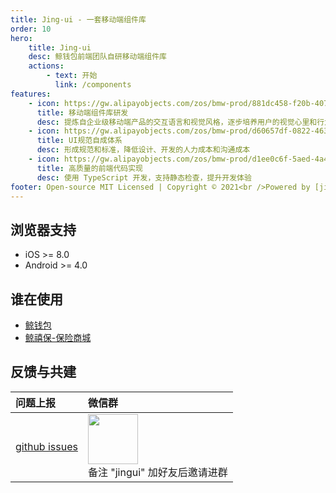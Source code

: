 ```yaml
---
title: Jing-ui - 一套移动端组件库
order: 10
hero:
    title: Jing-ui
    desc: 鲸钱包前端团队自研移动端组件库
    actions:
        - text: 开始
          link: /components
features:
    - icon: https://gw.alipayobjects.com/zos/bmw-prod/881dc458-f20b-407b-947a-95104b5ec82b/k79dm8ih_w144_h144.png
      title: 移动端组件库研发
      desc: 提炼自企业级移动端产品的交互语言和视觉风格，逐步培养用户的视觉心里和行为习惯
    - icon: https://gw.alipayobjects.com/zos/bmw-prod/d60657df-0822-4631-9d7c-e7a869c2f21c/k79dmz3q_w126_h126.png
      title: UI规范自成体系
      desc: 形成规范和标准，降低设计、开发的人力成本和沟通成本
    - icon: https://gw.alipayobjects.com/zos/bmw-prod/d1ee0c6f-5aed-4a45-a507-339a4bfe076c/k7bjsocq_w144_h144.png
      title: 高质量的前端代码实现
      desc: 使用 TypeScript 开发，支持静态检查，提升开发体验
footer: Open-source MIT Licensed | Copyright © 2021<br />Powered by [jing-ui](https://github.com/johanazhu/jingui)
---
```


## 浏览器支持

-   iOS >= 8.0
-   Android >= 4.0

## 谁在使用

-   [鲸钱包](https://weixin.jingqb.com/)
-   [鲸禧保-保险商城](https://shop.jingxb.com/)

## 反馈与共建

| 问题上报                                                    | 微信群                                                                                                          |
| :---------------------------------------------------------- | :-------------------------------------------------------------------------------------------------------------- |
| [github issues](https://github.com/johanazhu/jingui/issues) | <img src="https://i.loli.net/2021/07/07/7rCSxhHbQoJsqNF.png" width="80" /> <br />备注 "jingui" 加好友后邀请进群 |
